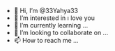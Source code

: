 - 👋 Hi, I’m @33Yahya33
- 👀 I’m interested in ı love you
- 🌱 I’m currently learning ...
- 💞️ I’m looking to collaborate on ...
- 📫 How to reach me ...

<!---
33Yahya33/33Yahya33 is a ✨ special ✨ repository because its `README.md` (this file) appears on your GitHub profile.
You can click the Preview link to take a look at your changes.
--->

